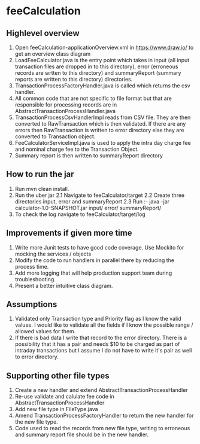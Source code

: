 # feeCalculation

## Highlevel overview
1. Open feeCalculation-applicationOverview.xml in https://www.draw.io/ to get an overview class diagram
2. LoadFeeCalculator.java is the entry point which takes in input (all input transaction files are dropped in to this directory),
   error (erroneous records are wrtten to this directory) and summaryReport (summary reports are written to this directory) directories. 
3. TransactionProcessFactoryHandler.java is called which returns the csv handler. 
4. All common code that are not specific to file format but that are responsible for processing records are in AbstractTransactionProcessHandler.java
5. TransactionProcessCsvHandlerImpl reads from CSV file. They are then converted to RawTransaction which is then validated. If there are any errors then RawTransaction is written to error directory else they are converted to Transaction object. 
6. FeeCalculatorServiceImpl.java is used to apply the intra day charge fee and nominal charge fee to the Transaction Object.
7. Summary report is then written to summaryReport directory 

## How to run the jar
1. Run mvn clean install. 
2. Run the uber jar
    2.1 Navigate to feeCalculator/target
    2.2 Create three directories input, error and summaryReport
    2.3 Run :- java -jar calculator-1.0-SNAPSHOT.jar input/ error/ summaryReport/
3. To check the log navigate to feeCalculator/target/log

## Improvements if given more time
1. Write more Junit tests to have good code coverage. Use Mockito for mocking the services / objects
2. Modify the code to run handlers in parallel there by reducing the process time. 
3. Add more logging that will help production support team during troubleshooting.
4. Present a better intuitive class diagram. 

## Assumptions
1. Validated only Transaction type and Priority flag as I know the valid values. I would like to validate all the fields if I know the possible range / allowed values for them. 
2. If there is bad data I write that record to the error directory. There is a possibility that it has a pair and needs $10 to be charged as part of intraday transactions but I assume I do not have to write it's pair as well to error directory. 

## Supporting other file types
1. Create a new handler and extend AbstractTransactionProcessHandler
2. Re-use validate and calulate fee code in AbstractTransactionProcessHandler
3. Add new file type in FileType.java
4. Amend TransactionProcessFactoryHandler to return the new handler for the new file type.
5. Code used to read the records from new file type, writing to erroneous and summary report file should be in the new handler. 
